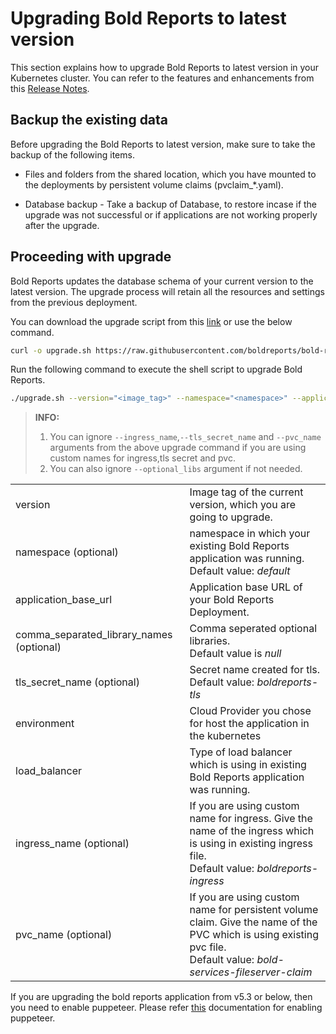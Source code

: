 # Upgrading Bold Reports to latest version

This section explains how to upgrade Bold Reports to latest version in your Kubernetes cluster. You can refer to the features and enhancements from this [Release Notes](https://www.boldreports.com/release-history/embedded-reporting).


## Backup the existing data
Before upgrading the Bold Reports to latest version, make sure to take the backup of the following items.

* Files and folders from the shared location, which you have mounted to the deployments by persistent volume claims (pvclaim_*.yaml).

* Database backup - Take a backup of Database, to restore incase if the upgrade was not successful or if applications are not working properly after the upgrade.


## Proceeding with upgrade
Bold Reports updates the database schema of your current version to the latest version. The upgrade process will retain all the resources and settings from the previous deployment.

You can download the upgrade script from this [link](https://raw.githubusercontent.com/boldreports/bold-reports-kubernetes/master/upgrade/6-3_upgrade.sh) or use the below command.

```sh
curl -o upgrade.sh https://raw.githubusercontent.com/boldreports/bold-reports-kubernetes/master/upgrade/6-3_upgrade.sh
```

Run the following command to execute the shell script to upgrade Bold Reports.

```sh
./upgrade.sh --version="<image_tag>" --namespace="<namespace>" --application_base_url="<application_base_url>" --optional_libs="<comma_separated_library_names>" --tls_secret_name="<tls_secret_name>" --environment="<your_kubernetes_environment>" --load_balancer="<your_load_balancer_type>" --ingress_name="<ingress_name>" --pvc_name="<pvc_name>"
```


> **INFO:** 
> 1. You can ignore `--ingress_name`,`--tls_secret_name` and `--pvc_name` arguments from the above upgrade command if you are using custom names for ingress,tls secret and pvc.
> 2. You can also ignore `--optional_libs` argument if not needed.

<table>
    <tr>
      <td>
       version
      </td>
      <td>
      Image tag of the current version, which you are going to upgrade.
      </td>
    </tr>
    <tr>
      <td>
       namespace (optional)
      </td>
      <td>
       namespace in which your existing Bold Reports application was running. </br>
       Default value: <i>default</i>
      </td>
    </tr>
    <tr>
      <td>
       application_base_url
      </td>
      <td>
       Application base URL of your Bold Reports Deployment.
      </td>
    </tr>
    <tr>
      <td>
       comma_separated_library_names (optional)
      </td>
      <td>
       Comma seperated optional libraries. </br>
       Default value is <i>null</i>
      </td>
    </tr>
    <tr>
      <td>
       tls_secret_name (optional)
      </td>
      <td>
       Secret name created for tls. </br>
       Default value: <i>boldreports-tls</i>
      </td>
    </tr>
    <tr>
      <td>
       environment
      </td>
      <td>
       Cloud Provider you chose for host the application in the kubernetes
      </td>
    </tr>
    <tr>
      <td>
       load_balancer
      </td>
      <td>
       Type of load balancer which is using in existing Bold Reports application was running. 
      </td>
    </tr>
    <tr>
      <td>
       ingress_name (optional)
      </td>
      <td>
       If you are using custom name for ingress. Give the name of the ingress which is using in existing ingress file. </br>
       Default value: <i>boldreports-ingress</i>
      </td>
    </tr>
    <tr>
      <td>
       pvc_name (optional)
      </td>
      <td>
       If you are using custom name for persistent volume claim. Give the name of the PVC which is using existing pvc file. </br>
       Default value: <i>bold-services-fileserver-claim</i>
      </td>
    </tr>
</table>

If you are upgrading the bold reports application from v5.3 or below, then you need to enable puppeteer. Please refer [this](/docs/enable-puppeteer-when-upgrading-lower-version-to-v5.4.20.md) documentation for enabling puppeteer.